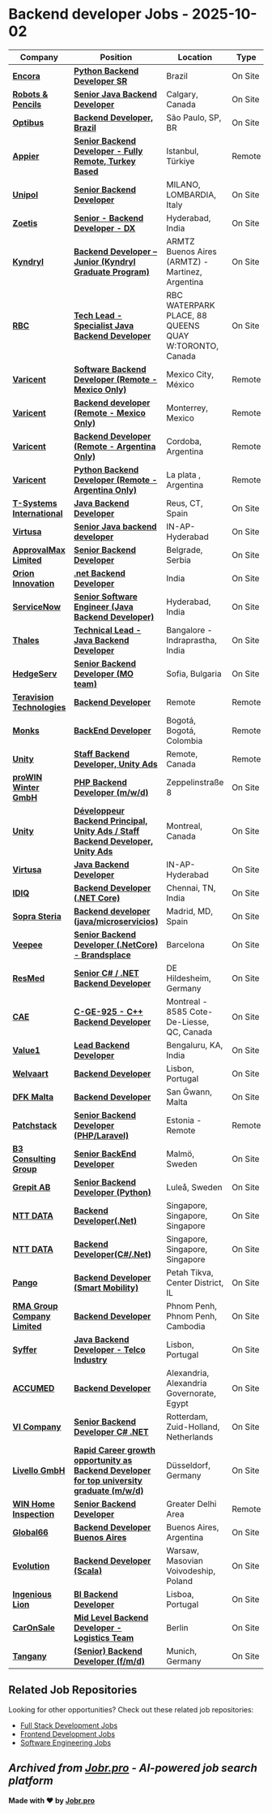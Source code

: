 # Backend developer Jobs - 2025-10-02

| Company | Position | Location | Type | Date |
| ------- | -------- | -------- | ---- | ------ |
| **[Encora](https://www.encora.com/)** | **[Python Backend Developer SR](https://jobr.pro/job/29199565/python-backend-developer-sr?utm_source=github&utm_medium=repo&utm_campaign=github-backend-jobs)** | Brazil | On Site | Oct 01 |
| **[Robots & Pencils](https://robotsandpencils.com/)** | **[Senior Java Backend Developer](https://jobr.pro/job/29182681/senior-java-backend-developer?utm_source=github&utm_medium=repo&utm_campaign=github-backend-jobs)** | Calgary, Canada | On Site | Oct 01 |
| **[Optibus](https://optibus.com/)** | **[Backend Developer, Brazil](https://jobr.pro/job/29151178/backend-developer-brazil?utm_source=github&utm_medium=repo&utm_campaign=github-backend-jobs)** | São Paulo, SP, BR | On Site | Oct 01 |
| **[Appier](https://www.appier.com/)** | **[Senior Backend Developer - Fully Remote, Turkey Based](https://jobr.pro/job/29196722/senior-backend-developer-fully-remote-turkey-based?utm_source=github&utm_medium=repo&utm_campaign=github-backend-jobs)** | Istanbul, Türkiye | Remote | Oct 01 |
| **[Unipol](https://www.unipol.com/)** | **[Senior Backend Developer](https://jobr.pro/job/29144458/senior-backend-developer?utm_source=github&utm_medium=repo&utm_campaign=github-backend-jobs)** | MILANO, LOMBARDIA, Italy | On Site | Oct 01 |
| **[Zoetis](https://www.zoetis.com/)** | **[Senior - Backend Developer - DX](https://jobr.pro/job/29154645/senior-backend-developer-dx?utm_source=github&utm_medium=repo&utm_campaign=github-backend-jobs)** | Hyderabad, India | On Site | Oct 01 |
| **[Kyndryl](https://www.kyndryl.com/)** | **[Backend Developer – Junior (Kyndryl Graduate Program)](https://jobr.pro/job/29171777/backend-developer-junior-kyndryl-graduate-program?utm_source=github&utm_medium=repo&utm_campaign=github-backend-jobs)** | ARMTZ Buenos Aires (ARMTZ) - Martinez, Argentina | On Site | Oct 01 |
| **[RBC](https://www.rbc.com/)** | **[Tech Lead - Specialist Java Backend Developer](https://jobr.pro/job/29171199/tech-lead-specialist-java-backend-developer?utm_source=github&utm_medium=repo&utm_campaign=github-backend-jobs)** | RBC WATERPARK PLACE, 88 QUEENS QUAY W:TORONTO, Canada | On Site | Oct 01 |
| **[Varicent](https://www.varicent.com/)** | **[Software Backend Developer (Remote - Mexico Only)](https://jobr.pro/job/29089814/software-backend-developer-remote-mexico-only?utm_source=github&utm_medium=repo&utm_campaign=github-backend-jobs)** | Mexico City, México | Remote | Sep 30 |
| **[Varicent](https://www.varicent.com/)** | **[Backend developer (Remote - Mexico Only)](https://jobr.pro/job/29089802/backend-developer-remote-mexico-only?utm_source=github&utm_medium=repo&utm_campaign=github-backend-jobs)** | Monterrey, Mexico | Remote | Sep 30 |
| **[Varicent](https://www.varicent.com/)** | **[Backend Developer (Remote - Argentina Only)](https://jobr.pro/job/29089801/backend-developer-remote-argentina-only?utm_source=github&utm_medium=repo&utm_campaign=github-backend-jobs)** | Cordoba, Argentina | Remote | Sep 30 |
| **[Varicent](https://www.varicent.com/)** | **[Python Backend Developer (Remote - Argentina Only)](https://jobr.pro/job/29089809/python-backend-developer-remote-argentina-only?utm_source=github&utm_medium=repo&utm_campaign=github-backend-jobs)** | La plata , Argentina | Remote | Sep 30 |
| **[T-Systems International](https://www.t-systems.com)** | **[Java Backend Developer](https://jobr.pro/job/29105966/java-backend-developer?utm_source=github&utm_medium=repo&utm_campaign=github-backend-jobs)** | Reus, CT, Spain | On Site | Sep 30 |
| **[Virtusa](https://www.virtusa.com/)** | **[Senior Java backend developer](https://jobr.pro/job/29045165/senior-java-backend-developer?utm_source=github&utm_medium=repo&utm_campaign=github-backend-jobs)** | IN-AP-Hyderabad | On Site | Sep 30 |
| **[ApprovalMax Limited](https://approvalmax.com)** | **[Senior Backend Developer](https://jobr.pro/job/29104290/senior-backend-developer?utm_source=github&utm_medium=repo&utm_campaign=github-backend-jobs)** | Belgrade, Serbia | On Site | Sep 30 |
| **[Orion Innovation](https://www.orioninc.com/)** | **[.net Backend Developer](https://jobr.pro/job/29104677/net-backend-developer?utm_source=github&utm_medium=repo&utm_campaign=github-backend-jobs)** | India | On Site | Sep 30 |
| **[ServiceNow](https://www.servicenow.com)** | **[Senior Software Engineer (Java Backend Developer)](https://jobr.pro/job/29012699/senior-software-engineer-java-backend-developer?utm_source=github&utm_medium=repo&utm_campaign=github-backend-jobs)** | Hyderabad, India | On Site | Sep 30 |
| **[Thales](https://www.thalesgroup.com/)** | **[Technical Lead - Java Backend Developer](https://jobr.pro/job/29075010/technical-lead-java-backend-developer?utm_source=github&utm_medium=repo&utm_campaign=github-backend-jobs)** | Bangalore - Indraprastha, India | On Site | Sep 30 |
| **[HedgeServ](https://www.hedgeserv.com/)** | **[Senior Backend Developer (MO team)](https://jobr.pro/job/29043613/senior-backend-developer-mo-team?utm_source=github&utm_medium=repo&utm_campaign=github-backend-jobs)** | Sofia, Bulgaria | On Site | Sep 30 |
| **[Teravision Technologies](https://www.teravisiontech.com/)** | **[Backend Developer](https://jobr.pro/job/28999501/backend-developer?utm_source=github&utm_medium=repo&utm_campaign=github-backend-jobs)** | Remote | Remote | Sep 29 |
| **[Monks](https://www.monks.com/)** | **[BackEnd Developer](https://jobr.pro/job/29008745/backend-developer?utm_source=github&utm_medium=repo&utm_campaign=github-backend-jobs)** | Bogotá, Bogotá, Colombia | Remote | Sep 29 |
| **[Unity](https://unity.com/)** | **[Staff Backend Developer, Unity Ads](https://jobr.pro/job/29007035/staff-backend-developer-unity-ads?utm_source=github&utm_medium=repo&utm_campaign=github-backend-jobs)** | Remote, Canada | Remote | Sep 29 |
| **[proWIN Winter GmbH](https://prowin.net/)** | **[PHP Backend Developer (m/w/d)](https://jobr.pro/job/29011759/php-backend-developer-mwd?utm_source=github&utm_medium=repo&utm_campaign=github-backend-jobs)** | Zeppelinstraße 8 | On Site | Sep 29 |
| **[Unity](https://unity.com/)** | **[Développeur Backend Principal, Unity Ads / Staff Backend Developer, Unity Ads](https://jobr.pro/job/29007030/developpeur-backend-principal-unity-ads-staff-backend-developer-unity-ads?utm_source=github&utm_medium=repo&utm_campaign=github-backend-jobs)** | Montreal, Canada | On Site | Sep 29 |
| **[Virtusa](https://www.virtusa.com/)** | **[Java Backend Developer](https://jobr.pro/job/28951670/java-backend-developer?utm_source=github&utm_medium=repo&utm_campaign=github-backend-jobs)** | IN-AP-Hyderabad | On Site | Sep 29 |
| **[IDIQ](https://www.idiq.com)** | **[Backend Developer (.NET Core)](https://jobr.pro/job/28947094/backend-developer-net-core?utm_source=github&utm_medium=repo&utm_campaign=github-backend-jobs)** | Chennai, TN, India | On Site | Sep 29 |
| **[Sopra Steria](https://www.soprasteria.com)** | **[Backend developer (java/microservicios)](https://jobr.pro/job/29010097/backend-developer-javamicroservicios?utm_source=github&utm_medium=repo&utm_campaign=github-backend-jobs)** | Madrid, MD, Spain | On Site | Sep 29 |
| **[Veepee](https://veepee.com)** | **[Senior Backend Developer (.NetCore) - Brandsplace](https://jobr.pro/job/28993540/senior-backend-developer-netcore-brandsplace?utm_source=github&utm_medium=repo&utm_campaign=github-backend-jobs)** | Barcelona | On Site | Sep 29 |
| **[ResMed](https://www.resmed.com/)** | **[Senior C# / .NET Backend Developer](https://jobr.pro/job/28984662/senior-c-net-backend-developer?utm_source=github&utm_medium=repo&utm_campaign=github-backend-jobs)** | DE Hildesheim, Germany | On Site | Sep 29 |
| **[CAE](https://www.cae.com/)** | **[C-GE-925 - C++ Backend Developer](https://jobr.pro/job/28987280/c-ge-925-c-backend-developer?utm_source=github&utm_medium=repo&utm_campaign=github-backend-jobs)** | Montreal - 8585 Cote-De-Liesse, QC, Canada | On Site | Sep 29 |
| **[Value1](https://www.value1.in/)** | **[Lead Backend Developer](https://jobr.pro/job/28957162/lead-backend-developer?utm_source=github&utm_medium=repo&utm_campaign=github-backend-jobs)** | Bengaluru, KA, India | On Site | Sep 28 |
| **[Welvaart](https://www.welvaart.io/)** | **[Backend Developer](https://jobr.pro/job/28952204/backend-developer?utm_source=github&utm_medium=repo&utm_campaign=github-backend-jobs)** | Lisbon, Portugal | On Site | Sep 28 |
| **[DFK Malta](https://dfkmalta.com/)** | **[Backend Developer](https://jobr.pro/job/28950865/backend-developer?utm_source=github&utm_medium=repo&utm_campaign=github-backend-jobs)** | San Ġwann, Malta | On Site | Sep 28 |
| **[Patchstack](https://patchstack.com/)** | **[Senior Backend Developer (PHP/Laravel)](https://jobr.pro/job/28947080/senior-backend-developer-phplaravel?utm_source=github&utm_medium=repo&utm_campaign=github-backend-jobs)** | Estonia - Remote | Remote | Sep 28 |
| **[B3 Consulting Group](https://www.b3.se/)** | **[Senior BackEnd Developer](https://jobr.pro/job/28937903/senior-backend-developer?utm_source=github&utm_medium=repo&utm_campaign=github-backend-jobs)** | Malmö, Sweden | On Site | Sep 28 |
| **[Grepit AB](https://www.grepit.se/)** | **[Senior Backend Developer (Python)](https://jobr.pro/job/28930154/senior-backend-developer-python?utm_source=github&utm_medium=repo&utm_campaign=github-backend-jobs)** | Luleå, Sweden | On Site | Sep 28 |
| **[NTT DATA](https://www.nttdata.com/)** | **[Backend Developer(.Net)](https://jobr.pro/job/28926775/backend-developernet?utm_source=github&utm_medium=repo&utm_campaign=github-backend-jobs)** | Singapore, Singapore, Singapore | On Site | Sep 28 |
| **[NTT DATA](https://www.nttdata.com/)** | **[Backend Developer(C#/.Net)](https://jobr.pro/job/28926774/backend-developercnet?utm_source=github&utm_medium=repo&utm_campaign=github-backend-jobs)** | Singapore, Singapore, Singapore | On Site | Sep 28 |
| **[Pango](https://www.pango.co.il/)** | **[Backend Developer (Smart Mobility)](https://jobr.pro/job/28965830/backend-developer-smart-mobility?utm_source=github&utm_medium=repo&utm_campaign=github-backend-jobs)** | Petah Tikva, Center District, IL | On Site | Sep 28 |
| **[RMA Group Company Limited](https://rmagroup.com/)** | **[Backend Developer](https://jobr.pro/job/28924979/backend-developer?utm_source=github&utm_medium=repo&utm_campaign=github-backend-jobs)** | Phnom Penh, Phnom Penh, Cambodia | On Site | Sep 28 |
| **[Syffer](https://syffer.com/)** | **[Java Backend Developer - Telco Industry](https://jobr.pro/job/28922582/java-backend-developer-telco-industry?utm_source=github&utm_medium=repo&utm_campaign=github-backend-jobs)** | Lisbon, Portugal | On Site | Sep 28 |
| **[ACCUMED](https://accumed.ae/)** | **[Backend Developer](https://jobr.pro/job/28913881/backend-developer?utm_source=github&utm_medium=repo&utm_campaign=github-backend-jobs)** | Alexandria, Alexandria Governorate, Egypt | On Site | Sep 28 |
| **[VI Company](https://www.vicompany.nl/)** | **[Senior Backend Developer C# .NET](https://jobr.pro/job/28898387/senior-backend-developer-c-net?utm_source=github&utm_medium=repo&utm_campaign=github-backend-jobs)** | Rotterdam, Zuid-Holland, Netherlands | On Site | Sep 28 |
| **[Livello GmbH](https://www.livello.io/)** | **[Rapid Career growth opportunity as Backend Developer for top university graduate (m/w/d)](https://jobr.pro/job/28916780/rapid-career-growth-opportunity-as-backend-developer-for-top-university-graduate-mwd?utm_source=github&utm_medium=repo&utm_campaign=github-backend-jobs)** | Düsseldorf, Germany | On Site | Sep 27 |
| **[WIN Home Inspection](https://wini.com/)** | **[Senior Backend Developer](https://jobr.pro/job/28848498/senior-backend-developer?utm_source=github&utm_medium=repo&utm_campaign=github-backend-jobs)** | Greater Delhi Area | Remote | Sep 26 |
| **[Global66](https://global66.com/)** | **[Backend Developer Buenos Aires](https://jobr.pro/job/28871233/backend-developer-buenos-aires?utm_source=github&utm_medium=repo&utm_campaign=github-backend-jobs)** | Buenos Aires, Argentina | On Site | Sep 26 |
| **[Evolution](https://www.evolution.com)** | **[Backend Developer (Scala)](https://jobr.pro/job/28850743/backend-developer-scala?utm_source=github&utm_medium=repo&utm_campaign=github-backend-jobs)** | Warsaw, Masovian Voivodeship, Poland | On Site | Sep 26 |
| **[Ingenious Lion](https://www.ingeniouslion.com/)** | **[BI Backend Developer](https://jobr.pro/job/28799662/bi-backend-developer?utm_source=github&utm_medium=repo&utm_campaign=github-backend-jobs)** | Lisboa, Portugal | On Site | Sep 26 |
| **[CarOnSale](https://www.caronsale.com/)** | **[Mid Level Backend Developer - Logistics Team](https://jobr.pro/job/28844053/mid-level-backend-developer-logistics-team?utm_source=github&utm_medium=repo&utm_campaign=github-backend-jobs)** | Berlin | On Site | Sep 26 |
| **[Tangany](https://tangany.com/)** | **[(Senior) Backend Developer (f/m/d)](https://jobr.pro/job/28795236/senior-backend-developer-fmd?utm_source=github&utm_medium=repo&utm_campaign=github-backend-jobs)** | Munich, Germany | On Site | Sep 26 |

## Related Job Repositories

Looking for other opportunities? Check out these related job repositories:

- [Full Stack Development Jobs](https://github.com/jobs-jobr-pro/Full-Stack-Development-Jobs)
- [Frontend Development Jobs](https://github.com/jobs-jobr-pro/Frontend-Development-Jobs)
- [Software Engineering Jobs](https://github.com/jobs-jobr-pro/Software-Engineering-Jobs)



*Archived from [Jobr.pro](https://jobr.pro?utm_source=github&utm_medium=repo&utm_campaign=github-backend-jobs) - AI-powered job search platform*
---

**Made with ❤️ by [Jobr.pro](https://jobr.pro?utm_source=github&utm_medium=repo&utm_campaign=github-backend-jobs)**